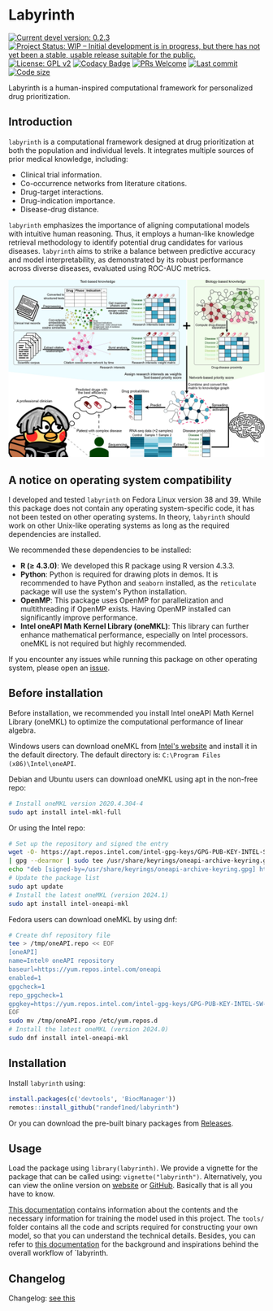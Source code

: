 # Labyrinth

[![Current devel version: 0.2.3](https://img.shields.io/badge/devel%20version-0.2.3-blue.svg)](https://github.com/randef1ned/labyrinth)
[![Project Status: WIP – Initial development is in progress, but there has not yet been a stable, usable release suitable for the public.](https://www.repostatus.org/badges/latest/wip.svg)](https://www.repostatus.org/#wip)
[![License: GPL v2](https://img.shields.io/badge/License-GPL_v2-blue.svg)](https://www.gnu.org/licenses/old-licenses/gpl-2.0.en.html)
[![Codacy Badge](https://app.codacy.com/project/badge/Grade/09b138b2fa9242229f081cd180f6fc91)](https://app.codacy.com/gh/randef1ned/labyrinth/dashboard?utm_source=gh&utm_medium=referral&utm_content=&utm_campaign=Badge_grade)
[![PRs Welcome](https://img.shields.io/badge/PRs-welcome-brightgreen.svg)](https://makeapullrequest.com)
[![Last commit](https://img.shields.io/github/last-commit/randef1ned/labyrinth.svg)](https://github.com/randef1ned/labyrinth/commits/master)
[![Code size](https://img.shields.io/github/languages/code-size/randef1ned/labyrinth.svg)](https://github.com/randef1ned/labyrinth)

Labyrinth is a human-inspired computational framework for personalized drug prioritization.

## Introduction

`labyrinth` is a computational framework designed at drug prioritization at both the population and individual levels. It integrates multiple sources of prior medical knowledge, including:

- Clinical trial information.
- Co-occurrence networks from literature citations.
- Drug-target interactions.
- Drug-indication importance.
- Disease-drug distance.

`labyrinth` emphasizes the importance of aligning computational models with intuitive human reasoning. Thus, it employs a human-like knowledge retrieval methodology to identify potential drug candidates for various diseases. `labyrinth` aims to strike a balance between predictive accuracy and model interpretability, as demonstrated by its robust performance across diverse diseases, evaluated using ROC-AUC metrics.

![A simple schema of the labyrinth](man/figures/intro.jpg)


## A notice on operating system compatibility

I developed and tested `labyrinth` on Fedora Linux version 38 and 39. While this package does not contain any operating system-specific code, it has not been tested on other operating systems. In theory, `labyrinth` should work on other Unix-like operating systems as long as the required dependencies are installed.

We recommended these dependencies to be installed:

- **R (≥ 4.3.0)**: We developed this R package using R version 4.3.3.
- **Python**: Python is required for drawing plots in demos. It is recommended to have Python and `seaborn` installed, as the `reticulate` package will use the system's Python installation.
- **OpenMP**: This package uses OpenMP for parallelization and multithreading if OpenMP exists. Having OpenMP installed can significantly improve performance.
- **Intel oneAPI Math Kernel Library (oneMKL)**: This library can further enhance mathematical performance, especially on Intel processors. oneMKL is not required but highly recommended.

If you encounter any issues while running this package on other operating system, please open an [issue](https://github.com/randef1ned/labyrinth/issues).


## Before installation

Before installation, we recommended you install Intel oneAPI Math Kernel Library (oneMKL) to optimize the computational performance of linear algebra.

Windows users can download oneMKL from [Intel's website](https://www.intel.com/content/www/us/en/developer/tools/oneapi/onemkl-download.html) and install it in the default directory. The default directory is: `C:\Program Files (x86)\Intel\oneAPI`.

Debian and Ubuntu users can download oneMKL using apt in the non-free repo:

``` bash
# Install oneMKL version 2020.4.304-4
sudo apt install intel-mkl-full
```

Or using the Intel repo:

``` bash
# Set up the repository and signed the entry
wget -O- https://apt.repos.intel.com/intel-gpg-keys/GPG-PUB-KEY-INTEL-SW-PRODUCTS.PUB \
| gpg --dearmor | sudo tee /usr/share/keyrings/oneapi-archive-keyring.gpg > /dev/null
echo "deb [signed-by=/usr/share/keyrings/oneapi-archive-keyring.gpg] https://apt.repos.intel.com/oneapi all main" | sudo tee /etc/apt/sources.list.d/oneAPI.list
# Update the package list
sudo apt update
# Install the latest oneMKL (version 2024.1)
sudo apt install intel-oneapi-mkl
```

Fedora users can download oneMKL by using dnf:

``` bash
# Create dnf repository file
tee > /tmp/oneAPI.repo << EOF
[oneAPI]
name=Intel® oneAPI repository
baseurl=https://yum.repos.intel.com/oneapi
enabled=1
gpgcheck=1
repo_gpgcheck=1
gpgkey=https://yum.repos.intel.com/intel-gpg-keys/GPG-PUB-KEY-INTEL-SW-PRODUCTS.PUB
EOF
sudo mv /tmp/oneAPI.repo /etc/yum.repos.d
# Install the latest oneMKL (version 2024.0)
sudo dnf install intel-oneapi-mkl
```


## Installation

Install `labyrinth` using:

``` r
install.packages(c('devtools', 'BiocManager'))
remotes::install_github("randef1ned/labyrinth")
```

Or you can download the pre-built binary packages from [Releases](https://github.com/randef1ned/labyrinth/releases).


## Usage

Load the package using `library(labyrinth)`. We provide a vignette for the package that can be called using: `vignette("labyrinth")`. Alternatively, you can view the online version on [website](https://labyrinth.yinchun.su/articles/labyrinth) or [GitHub](doc/labyrinth_knit.md). Basically that is all you have to know.

[This documentation](doc/training_knit.md) contains information about the contents and the necessary information for training the model used in this project. The `tools/` folder contains all the code and scripts required for constructing your own model, so that you can understand the technical details. Besides, you can refer to [this documentation](doc/preface_knit.md) for the background and inspirations behind the overall workflow of `labyrinth.


## Changelog

Changelog: [see this](NEWS.md)

<!--
## Star history

[![Star History Chart](https://api.star-history.com/svg?repos=randef1ned/labyrinth&type=Date)](https://star-history.com/#randef1ned/labyrinth&Date)
-->
